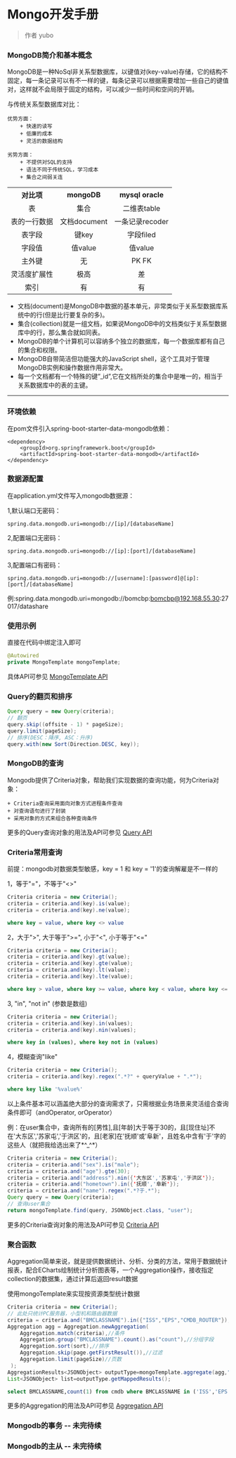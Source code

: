 # Mongo开发手册

> 作者 yubo

### MongoDB简介和基本概念
MongoDB是一种NoSql非关系型数据库，以键值对(key-value)存储，它的结构不固定，每一条记录可以有不一样的键，每条记录可以根据需要增加一些自己的键值对，这样就不会局限于固定的结构，可以减少一些时间和空间的开销。

与传统关系型数据库对比：

	优势方面：
		+ 快速的读写 
		+ 低廉的成本 
		+ 灵活的数据结构
	
	劣势方面：
		+ 不提供对SQL的支持
		+ 语法不同于传统SQL，学习成本
		+ 集合之间弱关连
<table style="width: 100%; border-collapse: collapse;">
  <tr>
    <th>对比项</th>
    <th>mongoDB</th>
    <th>mysql oracle</th>
  </tr>
  <tr>
    <td style="text-align:center;">表</td>
    <td style="text-align:center;">集合</td>
    <td style="text-align:center;">二维表table</td>
  </tr>
  <tr>
    <td style="text-align:center;">表的一行数据</td>
    <td style="text-align:center;">文档document</td>
    <td style="text-align:center;">一条记录recoder</td>
  </tr>
  <tr>
    <td style="text-align:center;">表字段</td>
    <td style="text-align:center;">键key</td>
    <td style="text-align:center;">字段filed</td>
  </tr>
<tr>
    <td style="text-align:center;">字段值</td>
    <td style="text-align:center;">值value</td>
    <td style="text-align:center;">值value</td>
  </tr>
<tr>
    <td style="text-align:center;">主外键</td>
    <td style="text-align:center;">无</td>
    <td style="text-align:center;">PK FK</td>
  </tr>
<tr>
    <td style="text-align:center;">灵活度扩展性</td>
    <td style="text-align:center;">极高</td>
    <td style="text-align:center;">差</td>
  </tr>
<tr>
    <td style="text-align:center;">索引</td>
    <td style="text-align:center;">有</td>
    <td style="text-align:center;">有</td>
  </tr>
</table>

- 文档(document)是MongoDB中数据的基本单元，非常类似于关系型数据库系统中的行(但是比行要复杂的多)。
- 集合(collection)就是一组文档，如果说MongoDB中的文档类似于关系型数据库中的行，那么集合就如同表。
- MongoDB的单个计算机可以容纳多个独立的数据库，每一个数据库都有自己的集合和权限。
- MongoDB自带简洁但功能强大的JavaScript shell，这个工具对于管理MongoDB实例和操作数据作用非常大。
- 每一个文档都有一个特殊的键”_id”,它在文档所处的集合中是唯一的，相当于关系数据库中的表的主键。

* * *
### 环境依赖
在pom文件引入spring-boot-starter-data-mongodb依赖：

	<dependency>
		<groupId>org.springframework.boot</groupId>
		<artifactId>spring-boot-starter-data-mongodb</artifactId>
	</dependency>

### 数据源配置
在application.yml文件写入mongodb数据源：
	
1,默认端口无密码：
```properties
spring.data.mongodb.uri=mongodb://[ip]/[databaseName]
```
2,配置端口无密码：
```properties
spring.data.mongodb.uri=mongodb://[ip]:[port]/[databaseName]
```
3,配置端口有密码：
```properties
spring.data.mongodb.uri=mongodb://[username]:[password]@[ip]:[port]/[databaseName]
```
例:spring.data.mongodb.uri=mongodb://bomcbp:bomcbp@192.168.55.30:27017/datashare

### 使用示例
直接在代码中绑定注入即可
```java
@Autowired
private MongoTemplate mongoTemplate;
```
具体API可参见  [MongoTemplate API](https://docs.spring.io/spring-data/mongodb/docs/current/api/org/springframework/data/mongodb/core/MongoTemplate.html)

### Query的翻页和排序
```java
Query query = new Query(criteria);
// 翻页
query.skip((offsite - 1) * pageSize);
query.limit(pageSize);
// 排序(DESC：降序, ASC：升序)
query.with(new Sort(Direction.DESC, key));
```
### MongoDB的查询
Mongodb提供了Criteria对象，帮助我们实现数据的查询功能，何为Criteria对象：

	+ Criteria查询采用面向对象方式进程条件查询
	+ 对查询语句进行了封装
	+ 采用对象的方式来组合各种查询条件


更多的Query查询对象的用法及API可参见 [Query API](https://docs.spring.io/spring-data/mongodb/docs/current/api/org/springframework/data/mongodb/core/query/Query.html)

### Criteria常用查询
前提：mongodb对数据类型敏感，key = 1 和 key = '1'的查询解雇是不一样的

1，等于"="，不等于"<>"
```java
Criteria criteria = new Criteria();
criteria = criteria.and(key).is(value);
criteria = criteria.and(key).ne(value); 
```
```sql
where key = value, where key <> value
```
2，大于">", 大于等于">=", 小于"<", 小于等于"<="
```java
Criteria criteria = new Criteria();
criteria = criteria.and(key).gt(value);
criteria = criteria.and(key).gte(value);
criteria = criteria.and(key).lt(value);
criteria = criteria.and(key).lte(value); 
```
```sql
where key > value, where key >= value, where key < value, where key <= value
```
3, "in", "not in" (参数是数组)
```java
Criteria criteria = new Criteria();
criteria = criteria.and(key).in(values);
criteria = criteria.and(key).nin(values); 
```
```sql
where key in (values), where key not in (values)
```
4，模糊查询"like"
```java
Criteria criteria = new Criteria();
criteria = criteria.and(key).regex(".*?" + queryValue + ".*");
```
```sql
where key like '%value%'
```
以上条件基本可以涵盖绝大部分的查询需求了，只需根据业务场景来灵活组合查询条件即可（andOperator, orOperator）

例：在user集合中，查询所有的[男性],且[年龄]大于等于30的，且[现住址]不在'大东区','苏家屯','于洪区'的，且[老家]在'抚顺'或'阜新'，且姓名中含有'于'字的这些人（就把我给选出来了*^_^*）
```java	
Criteria criteria = new Criteria();
criteria = criteria.and("sex").is("male"); 
criteria = criteria.and("age").gte(30);
criteria = criteria.and("address").nin({'大东区','苏家屯','于洪区'});
criteria = criteria.and("hometown").in({'抚顺','阜新'});
criteria = criteria.and("name").regex(".*?于.*");
Query query = new Query(criteria);
// 查询user集合
return mongoTemplate.find(query, JSONObject.class, "user");  
```
更多的Criteria查询对象的用法及API可参见 [Criteria API](https://docs.spring.io/spring-data/mongodb/docs/current/api/org/springframework/data/mongodb/core/query/Criteria.html)

### 聚合函数
Aggregation简单来说，就是提供数据统计、分析、分类的方法，常用于数据统计报表，配合ECharts绘制统计分析图表等，一个Aggregation操作，接收指定collection的数据集，通过计算后返回result数据

使用mongoTemplate来实现按资源类型统计数据
```java
Criteria criteria = new Criteria();
// 此处只统计PC服务器，小型机和路由器数据
criteria = criteria.and("BMCLASSNAME").in({"ISS","EPS","CMDB_ROUTER"}); 
Aggregation agg = Aggregation.newAggregation(    
    Aggregation.match(criteria),//条件  
    Aggregation.group("BMCLASSNAME").count().as("count"),//分组字段    
    Aggregation.sort(sort),//排序  
    Aggregation.skip(page.getFirstResult()),//过滤  
    Aggregation.limit(pageSize)//页数  
 );    
AggregationResults<JSONObject> outputType=mongoTemplate.aggregate(agg,"cmdb",JSONObject.class);    
List<JSONObject> list=outputType.getMappedResults();
```	
```sql
select BMCLASSNAME,count(1) from cmdb where BMCLASSNAME in ('ISS','EPS','CMDB_ROUTER') group by BMCLASSNAME
```
更多的Aggregation的用法及API可参见 [Aggregation API](https://www.baeldung.com/spring-data-mongodb-projections-aggregations)

### Mongodb的事务 -- 未完待续
### Mongodb的主从 -- 未完待续
